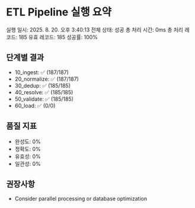 # ETL Pipeline 실행 요약

실행 일시: 2025. 8. 20. 오후 3:40:13
전체 상태: 성공
총 처리 시간: 0ms
총 처리 레코드: 185
유효 레코드: 185
성공률: 100%

## 단계별 결과
- 10_ingest: ✅ (187/187)
- 20_normalize: ✅ (187/187)
- 30_dedup: ✅ (185/185)
- 40_resolve: ✅ (185/185)
- 50_validate: ✅ (185/185)
- 60_load: ✅ (0/0)

## 품질 지표
- 완성도: 0%
- 정확도: 0%
- 유효성: 0%
- 일관성: 0%

## 권장사항
- Consider parallel processing or database optimization